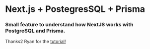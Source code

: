 # Next.js + PostegresSQL + Prisma

### Small feature to understand how NextJS works with PostgreSQL and Prisma.

Thanks2 Ryan for the [tutorial!](https://www.youtube.com/watch?v=GxUR4zIasB8)
